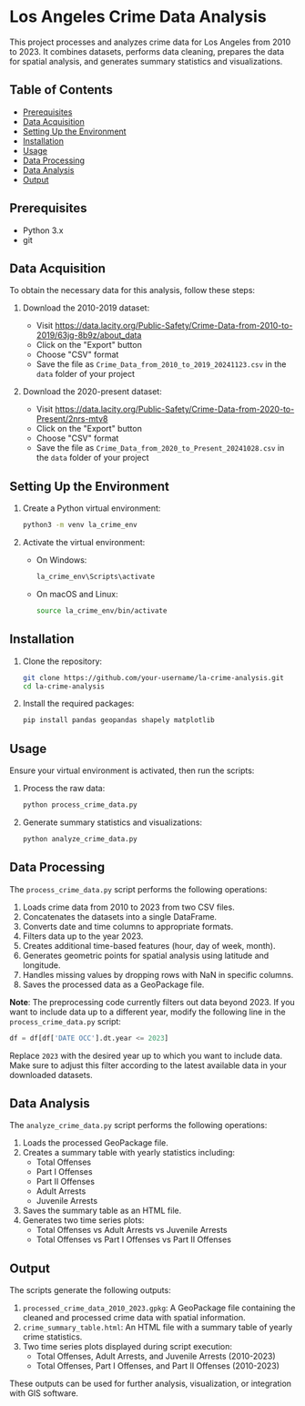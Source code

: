 # Los Angeles Crime Data Analysis

This project processes and analyzes crime data for Los Angeles from 2010 to 2023. It combines datasets, performs data cleaning, prepares the data for spatial analysis, and generates summary statistics and visualizations.

## Table of Contents

- [Prerequisites](#prerequisites)
- [Data Acquisition](#data-acquisition)
- [Setting Up the Environment](#setting-up-the-environment)
- [Installation](#installation)
- [Usage](#usage)
- [Data Processing](#data-processing)
- [Data Analysis](#data-analysis)
- [Output](#output)

## Prerequisites

- Python 3.x
- git

## Data Acquisition

To obtain the necessary data for this analysis, follow these steps:

1. Download the 2010-2019 dataset:
   - Visit https://data.lacity.org/Public-Safety/Crime-Data-from-2010-to-2019/63jg-8b9z/about_data
   - Click on the "Export" button
   - Choose "CSV" format
   - Save the file as `Crime_Data_from_2010_to_2019_20241123.csv` in the `data` folder of your project

2. Download the 2020-present dataset:
   - Visit https://data.lacity.org/Public-Safety/Crime-Data-from-2020-to-Present/2nrs-mtv8
   - Click on the "Export" button
   - Choose "CSV" format
   - Save the file as `Crime_Data_from_2020_to_Present_20241028.csv` in the `data` folder of your project

## Setting Up the Environment

1. Create a Python virtual environment:
   ```bash
   python3 -m venv la_crime_env
   ```

2. Activate the virtual environment:
   - On Windows:
     ```bash
     la_crime_env\Scripts\activate
     ```
   - On macOS and Linux:
     ```bash
     source la_crime_env/bin/activate
     ```

## Installation

1. Clone the repository:
   ```bash
   git clone https://github.com/your-username/la-crime-analysis.git
   cd la-crime-analysis
   ```

2. Install the required packages:
   ```bash
   pip install pandas geopandas shapely matplotlib
   ```

## Usage

Ensure your virtual environment is activated, then run the scripts:

1. Process the raw data:
   ```bash
   python process_crime_data.py
   ```

2. Generate summary statistics and visualizations:
   ```bash
   python analyze_crime_data.py
   ```

## Data Processing

The `process_crime_data.py` script performs the following operations:

1. Loads crime data from 2010 to 2023 from two CSV files.
2. Concatenates the datasets into a single DataFrame.
3. Converts date and time columns to appropriate formats.
4. Filters data up to the year 2023.
5. Creates additional time-based features (hour, day of week, month).
6. Generates geometric points for spatial analysis using latitude and longitude.
7. Handles missing values by dropping rows with NaN in specific columns.
8. Saves the processed data as a GeoPackage file.

**Note**: The preprocessing code currently filters out data beyond 2023. If you want to include data up to a different year, modify the following line in the `process_crime_data.py` script:

```python
df = df[df['DATE OCC'].dt.year <= 2023]
```

Replace `2023` with the desired year up to which you want to include data. Make sure to adjust this filter according to the latest available data in your downloaded datasets.

## Data Analysis

The `analyze_crime_data.py` script performs the following operations:

1. Loads the processed GeoPackage file.
2. Creates a summary table with yearly statistics including:
   - Total Offenses
   - Part I Offenses
   - Part II Offenses
   - Adult Arrests
   - Juvenile Arrests
3. Saves the summary table as an HTML file.
4. Generates two time series plots:
   - Total Offenses vs Adult Arrests vs Juvenile Arrests
   - Total Offenses vs Part I Offenses vs Part II Offenses

## Output

The scripts generate the following outputs:

1. `processed_crime_data_2010_2023.gpkg`: A GeoPackage file containing the cleaned and processed crime data with spatial information.
2. `crime_summary_table.html`: An HTML file with a summary table of yearly crime statistics.
3. Two time series plots displayed during script execution:
   - Total Offenses, Adult Arrests, and Juvenile Arrests (2010-2023)
   - Total Offenses, Part I Offenses, and Part II Offenses (2010-2023)

These outputs can be used for further analysis, visualization, or integration with GIS software.